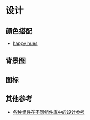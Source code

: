 # 设计

## 颜色搭配
- [happy hues](https://www.happyhues.co/)

## 背景图

## 图标

## 其他参考
- [各种组件在不同组件库中的设计参考](https://component.gallery/)